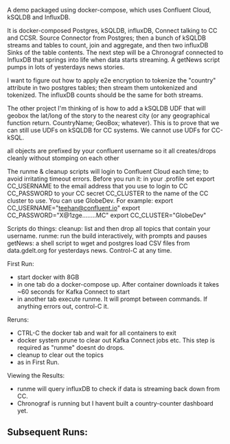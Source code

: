 

A demo packaged using docker-compose, which uses Confluent Cloud, kSQLDB and InfluxDB.

It is docker-composed Postgres, kSQLDB, influxDB, Connect talking to CC and CCSR.
Source Connector from Postgres; then a bunch of kSQLDB streams and tables to count, join and aggregate, and then two influxDB Sinks of the table contents.
The next step will be a Chronograf connected to InfluxDB that springs into life when data starts streaming.
A getNews script pumps in lots of yesterdays news stories.

I want to figure out how to apply e2e encryption to tokenize the "country" attribute in two postgres tables; then stream them untokenized and tokenized. The influxDB counts should be the same for both streams.

The other project I'm thinking of is how to add a kSQLDB UDF that will geobox the lat/long of the story to the nearest city (or any geographical function return. CountryName; GeoBox; whatever). This is to prove that we can still use UDFs on kSQLDB for CC systems. We cannot use UDFs for CC-kSQL.

all objects are prefixed by your confluent username so it all creates/drops cleanly without stomping on each other

The runme & cleanup scripts will login to Confluent Cloud each time; to avoid irritating timeout errors. 
Before you run it:
in your .profile set 
export CC_USERNAME to the email address that you use to login to CC
CC_PASSWORD to your CC secret
CC_CLUSTER to the name of the CC cluster to use. You can use GlobeDev.
For example:
export CC_USERNAME="teehan@confluent.io"
export CC_PASSWORD="X@1zge........MC"
export CC_CLUSTER="GlobeDev"

Scripts do things:
cleanup: list and then drop all topics that contain your username. 
  runme: run the build interactively, with prompts and pauses
getNews: a shell script to wget and postgres load CSV files from data.gdelt.org for yesterdays news. Control-C at any time.


First Run:
- start docker with 8GB
- in one tab do a docker-compose up. After container downloads it takes ~60 seconds for Kafka Connect to start
- in another tab execute runme. It will prompt between commands. If anything errors out, control-C it.

Reruns:
- CTRL-C the docker tab and wait for all containers to exit
- docker system prune to clear out Kafka Connect jobs etc. This step is required as "runme" doesnt do drops.
- cleanup to clear out the topics
- as in First Run.

Viewing the Results:
- runme will query influxDB to check if data is streaming back down from CC. 
- Chronograf is running but I havent built a country-counter dashboard yet.





Subsequent Runs:
- 









